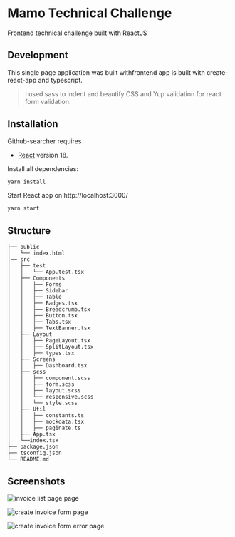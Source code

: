 # Mamo Technical Challenge

Frontend technical challenge built with ReactJS


## Development

This single page application was built withfrontend app is built with create-react-app and typescript.

>I used sass to indent and beautify CSS and Yup validation for react form validation.


## Installation
Github-searcher requires 
- [React](https://react.org) version 18.

Install all dependencies:
```bash
yarn install
```

Start React app on http://localhost:3000/
```bash
yarn start 
```
## Structure

    ├── public
    │   └── index.html
    │── src
    │   ├── test
    │   │   └── App.test.tsx     
    │   ├── Components
    │   │   ├── Forms
    │   │   ├── Sidebar
    │   │   ├── Table
    │   │   ├── Badges.tsx
    │   │   ├── Breadcrumb.tsx
    │   │   ├── Button.tsx
    │   │   ├── Tabs.tsx
    │   │   ├── TextBanner.tsx       
    │   ├── Layout
    │   │   ├── PageLayout.tsx
    │   │   ├── SplitLayout.tsx
    │   │   ├── types.tsx
    │   ├── Screens
    │   │   ├── Dashboard.tsx
    │   ├── scss
    │   │   ├── component.scss
    │   │   ├── form.scss
    │   │   ├── layout.scss
    │   │   └── responsive.scss
    │   │   └── style.scss
    │   ├── Util
    │   │   ├── constants.ts
    │   │   ├── mockdata.tsx
    │   │   ├── paginate.ts
    │   ├── App.tsx
    │   └──index.tsx 
    ├── package.json
    ├── tsconfig.json
    └── README.md


## Screenshots

![invoice list page page](https://res.cloudinary.com/dcpfdxsly/image/upload/v1670188440/mamo-app/screencapture-localhost-3000-2022-12-05-01_12_18.png)

![create invoice form page](https://res.cloudinary.com/dcpfdxsly/image/upload/v1670188439/mamo-app/screencapture-localhost-3000-create-invoice-2022-12-05-01_12_53.png)

![create invoice form error page](https://res.cloudinary.com/dcpfdxsly/image/upload/v1670188440/mamo-app/screencapture-localhost-3000-create-invoice-2022-12-05-01_13_07.png)